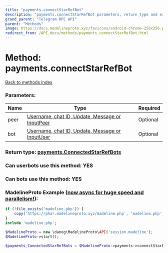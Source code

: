 ```yaml
---
title: "payments.connectStarRefBot"
description: "payments.connectStarRefBot parameters, return type and example"
grand_parent: "Telegram RPC API"
parent: "Methods"
image: https://docs.madelineproto.xyz/favicons/android-chrome-256x256.png
redirect_from: /API_docs/methods/payments_connectStarRefBot.html
---
```

# Method: payments.connectStarRefBot
[Back to methods index](index.html)



### Parameters:

| Name     |    Type       | Required |
|----------|---------------|----------|
|peer|[Username, chat ID, Update, Message or InputPeer](/API_docs/types/InputPeer.html) | Optional|
|bot|[Username, chat ID, Update, Message or InputUser](/API_docs/types/InputUser.html) | Optional|


### Return type: [payments.ConnectedStarRefBots](/API_docs/types/payments.ConnectedStarRefBots.html)

### Can userbots use this method: **YES**

### Can bots use this method: **YES**


### MadelineProto Example ([now async for huge speed and parallelism!](https://docs.madelineproto.xyz/docs/ASYNC.html)):


```php
if (!file_exists('madeline.php')) {
    copy('https://phar.madelineproto.xyz/madeline.php', 'madeline.php');
}
include 'madeline.php';

$MadelineProto = new \danog\MadelineProto\API('session.madeline');
$MadelineProto->start();

$payments_ConnectedStarRefBots = $MadelineProto->payments->connectStarRefBot(peer: $InputPeer, bot: $InputUser, );
```

